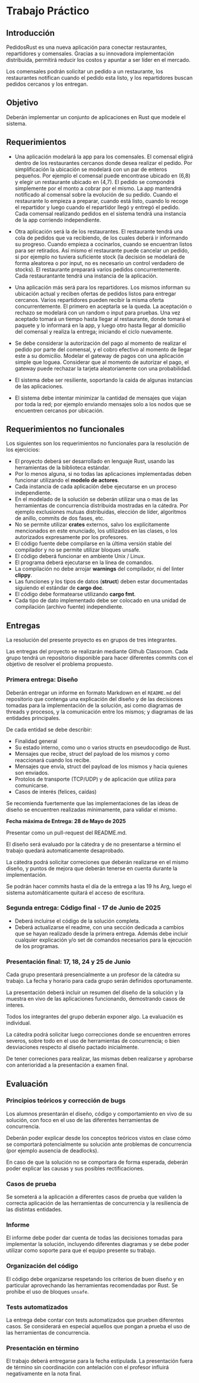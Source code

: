# Trabajo Práctico

## Introducción

PedidosRust es una nueva aplicación para conectar restaurantes, repartidores y comensales. Gracias a su innovadora implementación distribuida, permitirá reducir los costos y apuntar a ser líder en el mercado. 

Los comensales podrán solicitar un pedido a un restaurante, los restaurantes notifican cuando el pedido esta listo, y los repartidores buscan pedidos cercanos y los entregan. 

## Objetivo

Deberán implementar un conjunto de aplicaciones en Rust que modele el sistema. 

## Requerimientos

- Una aplicación modelará la app para los comensales. El comensal eligirá dentro de los restaurantes cercanos donde desea realizar el pedido. Por simplificación la ubicación se modelará con un par de enteros pequeños. Por ejemplo el comensal puede encontrase ubicado en (6,8) y elegir un restaurante ubicado en (4,7). El pedido se compondrá simplemente por el monto a cobrar por el mismo. La app mantendrá notificado al comensal sobre la evolución de su pedido. Cuando el restaurante lo empieza a preparar, cuando está listo, cuando lo recoge el repartidor y luego cuando el repartidor llegó y entregó el pedido. Cada comensal realizando pedidos en el sistema tendrá una instancia de la app corriendo independiente.

- Otra aplicación será la de los restaurantes. El restaurante tendrá una cola de pedidos que va recibiendo, de los cuales deberá ir informando su progreso. Cuando empieza a cocinarlos, cuando se encuentran listos para ser retirados. Así mismo el restaurante puede cancelar un pedido, si por ejemplo no tuviera suficiente stock (la decisión se modelará de forma aleatorea o por input, no es necesario un control verdadero de stocks). El restaurante preparará varios pedidos concurrentemente. Cada restaurantante tendrá una instancia de la aplicación.

- Una aplicación más será para los repartidores. Los mismos informan su ubicación actual y reciben ofertas de pedidos listos para entregar cercanos. Varios repartidores pueden recibir la misma oferta concurrentemente. El primero en aceptarla se la queda. La aceptación o rechazo se modelará con un random o input para pruebas. Una vez aceptado tomará un tiempo hasta llegar al restaurante, donde tomará el paquete y lo informará en la app, y luego otro hasta llegar al domicilio del comensal y realiza la entrega; iniciando el ciclo nuevamente.

- Se debe considerar la autorización del pago al momento de realizar el pedido por parte del comensal, y el cobro efectivo al momento de llegar este a su domicilio. Modelar el gateway de pagos con una aplicación simple que loguea. Considerar que al momento de autorizar el pago, el gateway puede rechazar la tarjeta aleatoriamente con una probabilidad. 

- El sistema debe ser resiliente, soportando la caida de algunas instancias de las aplicaciones.

- El sistema debe intentar minimizar la cantidad de mensajes que viajan por toda la red; por ejemplo enviando mensajes solo a los nodos que se encuentren cercanos por ubicación.


## Requerimientos no funcionales

Los siguientes son los requerimientos no funcionales para la resolución de los ejercicios:

- El proyecto deberá ser desarrollado en lenguaje Rust, usando las herramientas de la biblioteca estándar.
- Por lo menos alguna, si no todas las aplicaciones implementadas deben funcionar utilizando el **modelo de actores**.
- Cada instancia de cada aplicación debe ejecutarse en un proceso independiente. 
- En el modelado de la solución se deberán utilizar una o mas de las herramientas de concurrencia distribuida mostradas en la cátedra. Por ejemplo exclusiones mutuas distribuidas, elección de líder, algorítmos de anillo, commits de dos fases, etc.
- No se permite utilizar **crates** externos, salvo los explícitamente mencionados en este enunciado, los utilizados en las clases, o los autorizados expresamente por los profesores.
- El código fuente debe compilarse en la última versión stable del compilador y no se permite utilizar bloques unsafe.
- El código deberá funcionar en ambiente Unix / Linux.
- El programa deberá ejecutarse en la línea de comandos.
- La compilación no debe arrojar **warnings** del compilador, ni del linter **clippy**.
- Las funciones y los tipos de datos (**struct**) deben estar documentadas siguiendo el estándar de **cargo doc**.
- El código debe formatearse utilizando **cargo fmt**.
- Cada tipo de dato implementado debe ser colocado en una unidad de compilación (archivo fuente) independiente.

## Entregas

La resolución del presente proyecto es en grupos de tres integrantes.

Las entregas del proyecto se realizarán mediante Github Classroom. Cada grupo tendrá un repositorio disponible para hacer diferentes commits con el objetivo de resolver el problema propuesto.

### Primera entrega: Diseño

Deberán entregar un informe en formato Markdown en el `README.md` del repositorio que contenga una explicación del diseño y de las decisiones tomadas para la implementación de la solución, asi como diagramas de threads y procesos, y la comunicación entre los mismos; y diagramas de las entidades principales.

De cada entidad se debe describir:
- Finalidad general
- Su estado interno, como uno o varios structs en pseudocodigo de Rust.
- Mensajes que recibe, struct del payload de los mismos  y como reaccionará cuando los recibe.
- Mensajes que envía, struct del payload de los mismos y hacia quienes son enviados.
- Protolos de transporte (TCP/UDP) y de aplicación que utiliza para comunicarse. 
- Casos de interés (felices, caídas)

Se recomienda fuertemente que las implementaciones de las ideas de diseño se encuentren realizadas mínimamente, para validar el mismo.

**Fecha máxima de Entrega: 28 de Mayo de 2025**

Presentar como un pull-request del README.md. 

El diseño será evaluado por la cátedra y de no presentarse a término el trabajo quedará automaticamente desaprobado.

La cátedra podrá solicitar correciones que deberán realizarse en el mismo diseño, y puntos de mejora que deberán tenerse en cuenta durante la implementación.

Se podrán hacer commits hasta el día de la entrega a las 19 hs Arg, luego el sistema automáticamente quitará el acceso de escritura.


### Segunda entrega: Código final - 17 de Junio de 2025

- Deberá incluirse el código de la solución completa.
- Deberá actualizarse el readme, con una sección dedicada a cambios que se hayan realizado desde la primera entrega. Además debe incluir cualquier explicación y/o set de comandos necesarios para la ejecución de los programas.

### Presentación final: 17, 18, 24 y 25 de Junio 

Cada grupo presentará presencialmente a un profesor de la cátedra su trabajo. La fecha y horario para cada grupo serán definidos oportunamente.

La presentación deberá incluir un resumen del diseño de la solución y la muestra en vivo de las aplicaciones funcionando, demostrando casos de interes. 

Todos los integrantes del grupo deberán exponer algo. La evaluación es individual. 

La cátedra podrá solicitar luego correcciones donde se encuentren errores severos, sobre todo en el uso de herramientas de concurrencia; o bien desviaciones respecto al diseño pactado inicialmente.

De tener correciones para realizar, las mismas deben realizarse y aprobarse con anterioridad a la presentación a examen final. 


## Evaluación

### Principios teóricos y corrección de bugs

Los alumnos presentarán el diseño, código y comportamiento en vivo de su solución, con foco en el uso de las diferentes herramientas de concurrencia. 

Deberán poder explicar desde los conceptos teóricos vistos en clase cómo se comportará potencialmente su solución ante problemas de concurrencia (por ejemplo ausencia de deadlocks).

En caso de que la solución no se comportara de forma esperada, deberán poder explicar las causas y sus posibles rectificaciones.

### Casos de prueba

Se someterá a la aplicación a diferentes casos de prueba que validen la correcta aplicación de las herramientas de concurrencia y la resiliencia de las distintas entidades.

### Informe

El informe debe poder dar cuenta de todas las decisiones tomadas para implementar la solución, incluyendo diferentes diagramas y se debe poder utilizar como soporte para que el equipo presente su trabajo.

### Organización del código

El código debe organizarse respetando los criterios de buen diseño y en particular aprovechando las herramientas recomendadas por Rust. 
Se prohibe el uso de bloques `unsafe`. 

### Tests automatizados

La entrega debe contar con tests automatizados que prueben diferentes casos. Se considerará en especial aquellos que pongan a prueba el uso de las herramientas de concurrencia.

### Presentación en término

El trabajo deberá entregarse para la fecha estipulada. La presentación fuera de término sin coordinación con antelación con el profesor influirá negativamente en la nota final.
